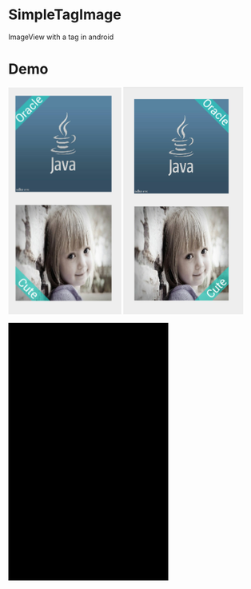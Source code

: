 # SimpleTagImage
ImageView with a tag in android 

# Demo
<p>
   <img src="./demo1.png" width="226" alt="Screenshot"/>
   <img src="./demo2.png" width="240" alt="Screenshot"/>
</p>

 <img src="./demo3.gif" width="320" alt="Screenshot"/>
